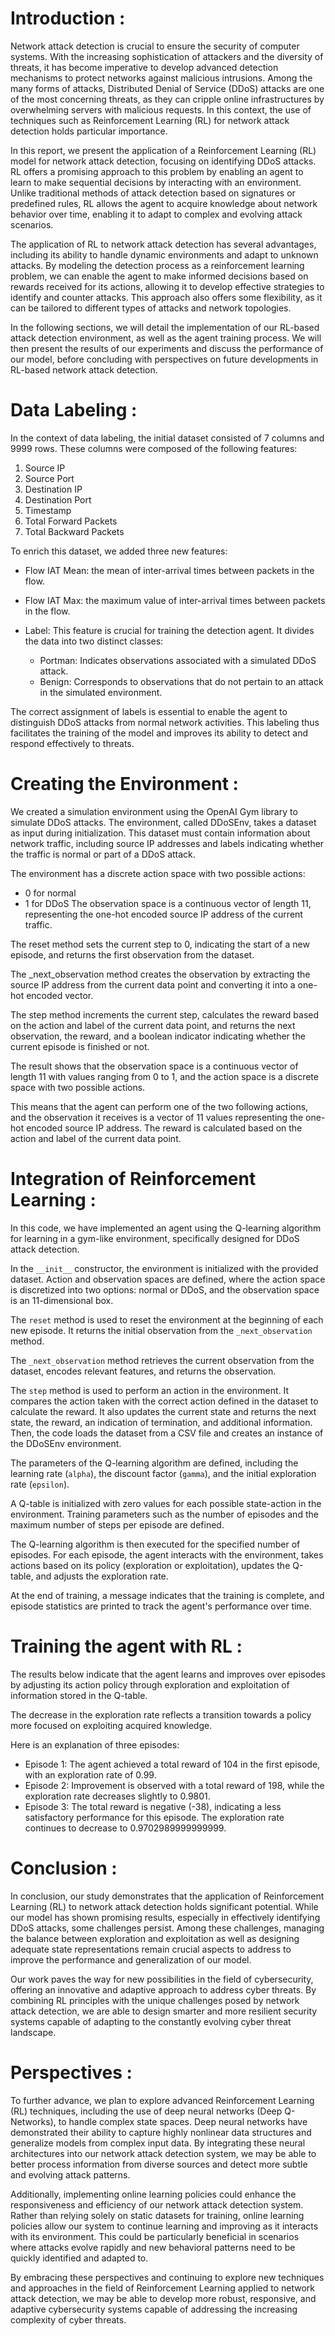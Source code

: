 # Introduction : 

Network attack detection is crucial to ensure the security of computer systems. With the increasing sophistication of attackers and the diversity of threats, it has become imperative to develop advanced detection mechanisms to protect networks against malicious intrusions. Among the many forms of attacks, Distributed Denial of Service (DDoS) attacks are one of the most concerning threats, as they can cripple online infrastructures by overwhelming servers with malicious requests. In this context, the use of techniques such as Reinforcement Learning (RL) for network attack detection holds particular importance.

In this report, we present the application of a Reinforcement Learning (RL) model for network attack detection, focusing on identifying DDoS attacks. RL offers a promising approach to this problem by enabling an agent to learn to make sequential decisions by interacting with an environment. Unlike traditional methods of attack detection based on signatures or predefined rules, RL allows the agent to acquire knowledge about network behavior over time, enabling it to adapt to complex and evolving attack scenarios.

The application of RL to network attack detection has several advantages, including its ability to handle dynamic environments and adapt to unknown attacks. By modeling the detection process as a reinforcement learning problem, we can enable the agent to make informed decisions based on rewards received for its actions, allowing it to develop effective strategies to identify and counter attacks. This approach also offers some flexibility, as it can be tailored to different types of attacks and network topologies.

In the following sections, we will detail the implementation of our RL-based attack detection environment, as well as the agent training process. We will then present the results of our experiments and discuss the performance of our model, before concluding with perspectives on future developments in RL-based network attack detection.

# Data Labeling :

In the context of data labeling, the initial dataset consisted of 7 columns and 9999 rows. These columns were composed of the following features:

1. Source IP
2. Source Port
3. Destination IP
4. Destination Port
5. Timestamp
6. Total Forward Packets
7. Total Backward Packets

To enrich this dataset, we added three new features:

- Flow IAT Mean: the mean of inter-arrival times between packets in the flow.
- Flow IAT Max: the maximum value of inter-arrival times between packets in the flow.
- Label: This feature is crucial for training the detection agent. It divides the data into two distinct classes:

  * Portman: Indicates observations associated with a simulated DDoS attack.
  * Benign: Corresponds to observations that do not pertain to an attack in the simulated environment.

The correct assignment of labels is essential to enable the agent to distinguish DDoS attacks from normal network activities. This labeling thus facilitates the training of the model and improves its ability to detect and respond effectively to threats.

# Creating the Environment :

We created a simulation environment using the OpenAI Gym library to simulate DDoS attacks. The environment, called DDoSEnv, takes a dataset as input during initialization. This dataset must contain information about network traffic, including source IP addresses and labels indicating whether the traffic is normal or part of a DDoS attack.

The environment has a discrete action space with two possible actions:
- 0 for normal
- 1 for DDoS
The observation space is a continuous vector of length 11, representing the one-hot encoded source IP address of the current traffic.

The reset method sets the current step to 0, indicating the start of a new episode, and returns the first observation from the dataset.

The _next_observation method creates the observation by extracting the source IP address from the current data point and converting it into a one-hot encoded vector.

The step method increments the current step, calculates the reward based on the action and label of the current data point, and returns the next observation, the reward, and a boolean indicator indicating whether the current episode is finished or not.

The result shows that the observation space is a continuous vector of length 11 with values ranging from 0 to 1, and the action space is a discrete space with two possible actions.

This means that the agent can perform one of the two following actions, and the observation it receives is a vector of 11 values representing the one-hot encoded source IP address. The reward is calculated based on the action and label of the current data point.

# Integration of Reinforcement Learning :

In this code, we have implemented an agent using the Q-learning algorithm for learning in a gym-like environment, specifically designed for DDoS attack detection.

In the `__init__` constructor, the environment is initialized with the provided dataset. Action and observation spaces are defined, where the action space is discretized into two options: normal or DDoS, and the observation space is an 11-dimensional box.

The `reset` method is used to reset the environment at the beginning of each new episode. It returns the initial observation from the `_next_observation` method.

The `_next_observation` method retrieves the current observation from the dataset, encodes relevant features, and returns the observation.

The `step` method is used to perform an action in the environment. It compares the action taken with the correct action defined in the dataset to calculate the reward. It also updates the current state and returns the next state, the reward, an indication of termination, and additional information. Then, the code loads the dataset from a CSV file and creates an instance of the DDoSEnv environment.

The parameters of the Q-learning algorithm are defined, including the learning rate (`alpha`), the discount factor (`gamma`), and the initial exploration rate (`epsilon`).

A Q-table is initialized with zero values for each possible state-action in the environment. Training parameters such as the number of episodes and the maximum number of steps per episode are defined.

The Q-learning algorithm is then executed for the specified number of episodes. For each episode, the agent interacts with the environment, takes actions based on its policy (exploration or exploitation), updates the Q-table, and adjusts the exploration rate.

At the end of training, a message indicates that the training is complete, and episode statistics are printed to track the agent's performance over time.

# Training the agent with RL :

The results below indicate that the agent learns and improves over episodes by adjusting its action policy through exploration and exploitation of information stored in the Q-table.

The decrease in the exploration rate reflects a transition towards a policy more focused on exploiting acquired knowledge.

Here is an explanation of three episodes:

* Episode 1: The agent achieved a total reward of 104 in the first episode, with an exploration rate of 0.99.
* Episode 2: Improvement is observed with a total reward of 198, while the exploration rate decreases slightly to 0.9801.
* Episode 3: The total reward is negative (-38), indicating a less satisfactory performance for this episode. The exploration rate continues to decrease to 0.9702989999999999.

# Conclusion :

In conclusion, our study demonstrates that the application of Reinforcement Learning (RL) to network attack detection holds significant potential. While our model has shown promising results, especially in effectively identifying DDoS attacks, some challenges persist. Among these challenges, managing the balance between exploration and exploitation as well as designing adequate state representations remain crucial aspects to address to improve the performance and generalization of our model.

Our work paves the way for new possibilities in the field of cybersecurity, offering an innovative and adaptive approach to address cyber threats. By combining RL principles with the unique challenges posed by network attack detection, we are able to design smarter and more resilient security systems capable of adapting to the constantly evolving cyber threat landscape.

# Perspectives :

To further advance, we plan to explore advanced Reinforcement Learning (RL) techniques, including the use of deep neural networks (Deep Q-Networks), to handle complex state spaces. Deep neural networks have demonstrated their ability to capture highly nonlinear data structures and generalize models from complex input data. By integrating these neural architectures into our network attack detection system, we may be able to better process information from diverse sources and detect more subtle and evolving attack patterns.

Additionally, implementing online learning policies could enhance the responsiveness and efficiency of our network attack detection system. Rather than relying solely on static datasets for training, online learning policies allow our system to continue learning and improving as it interacts with its environment. This could be particularly beneficial in scenarios where attacks evolve rapidly and new behavioral patterns need to be quickly identified and adapted to.

By embracing these perspectives and continuing to explore new techniques and approaches in the field of Reinforcement Learning applied to network attack detection, we may be able to develop more robust, responsive, and adaptive cybersecurity systems capable of addressing the increasing complexity of cyber threats.
